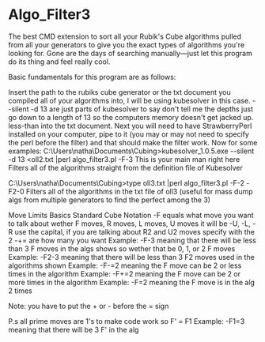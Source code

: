 # Algo_Filter3
The best CMD extension to sort all your Rubik's Cube algorithms pulled from all your generators to give you the exact types of algorithms you're looking for. Gone are the days of searching manually—just let this program do its thing and feel really cool.

Basic fundamentals for this program are as follows:

Insert the path to the rubiks cube generator or the txt document you compiled all of your algorithms into, I will be using kubesolver in this case.
--silent -d 13 are just parts of kubesolver to say don't tell me the depths just go down to a length of 13 so the computers memory doesn't get jacked up.
less-than into the txt document.
Next you will need to have StrawberryPerl installed on your computer, pipe to it (you may or may not need to specify the perl before the filter) and that should make the filter work.
Now for some examples:
C:\Users\natha\Documents\Cubing>kubesolver_1.0.5.exe --silent -d 13 <oll2.txt |perl algo_filter3.pl -F-3
This is your main man right here
Filters all of the algorithms straight from the definition file of Kubesolver

C:\Users\natha\Documents\Cubing>type oll3.txt |perl algo_filter3.pl -F-2 -F2-0
Filters all of the algorithms in the txt file of oll3 (useful for mass dump algs from multiple generators to find the perfect among the 3)


Move Limits Basics
Standard Cube Notation
-F equals what move you want to talk about wether F moves, R moves, L moves, U moves it will be -U, -L, -R use the capital, if you are talking about R2 and U2 moves specify with the 2
-+= are how many you want
Example: -F-3 meaning that there will be less than 3 F moves in the algs shows so wether that be 0, 1, or 2 F moves
Example: -F2-3 meaning that there will be less than 3 F2 moves used in the algorithms shown
Example: -F-=2 meaning the F move can be 2 or less times in the algorithm
Example: -F+=2 meaning the F move can be 2 or more times in the algorithm
Example: -F=2 meaning the F move is in the alg 2 times

Note: you have to put the + or - before the = sign

P.s all prime moves are 1's to make code work so F' = F1
Example: -F1=3 meaning that there will be 3 F' in the alg
